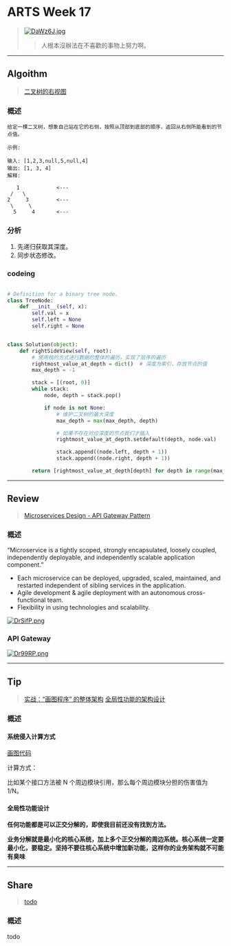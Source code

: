 # ARTS Week 17
>[![DaWz6J.jpg](https://s3.ax1x.com/2020/11/25/DaWz6J.jpg)](https://imgchr.com/i/DaWz6J)
>> 人根本沒辦法在不喜歡的事物上努力啊。

***
## Algoithm
>[二叉树的右视图](https://leetcode-cn.com/problems/binary-tree-right-side-view)

### 概述
```
给定一棵二叉树，想象自己站在它的右侧，按照从顶部到底部的顺序，返回从右侧所能看到的节点值。

示例:

输入: [1,2,3,null,5,null,4]
输出: [1, 3, 4]
解释:

   1            <---
 /   \
2     3         <---
 \     \
  5     4       <---
```

### 分析
1. 先递归获取其深度。
2. 同步状态修改。


### codeing
```python

# Definition for a binary tree node.
class TreeNode:
    def __init__(self, x):
        self.val = x
        self.left = None
        self.right = None


class Solution(object):
    def rightSideView(self, root):
        # 使用栈的方式进行数据的整体的遍历，实现了层序的遍历
        rightmost_value_at_depth = dict()  # 深度为索引，存放节点的值
        max_depth = -1

        stack = [(root, 0)]
        while stack:
            node, depth = stack.pop()

            if node is not None:
                # 维护二叉树的最大深度
                max_depth = max(max_depth, depth)

                # 如果不存在对应深度的节点我们才插入
                rightmost_value_at_depth.setdefault(depth, node.val)

                stack.append((node.left, depth + 1))
                stack.append((node.right, depth + 1))

        return [rightmost_value_at_depth[depth] for depth in range(max_depth + 1)]


```

***
## Review
>[Microservices Design - API Gateway Pattern](https://medium.com/dev-genius/microservices-design-api-gateway-pattern-980e8d02bdd5)

### 概述
“Microservice is a tightly scoped, strongly encapsulated, loosely coupled, independently deployable, and independently scalable application component.”

* Each microservice can be deployed, upgraded, scaled, maintained, and restarted independent of sibling services in the application.
* Agile development & agile deployment with an autonomous cross-functional team.
* Flexibility in using technologies and scalability.

[![DrSifP.png](https://s3.ax1x.com/2020/11/27/DrSifP.png)](https://imgchr.com/i/DrSifP)

### API Gateway
[![Dr99RP.png](https://s3.ax1x.com/2020/11/27/Dr99RP.png)](https://imgchr.com/i/Dr99RP)


***
## Tip
>[实战：“画图程序” 的整体架构](https://time.geekbang.org/column/article/172004)
>[全局性功能的架构设计](https://time.geekbang.org/column/article/173619)

### 概述

#### 系统侵入计算方式
[画图代码](https://github.com/qiniu/qpaint/tree/v44)

计算方式：

比如某个接口方法被 N 个周边模块引用，那么每个周边模块分担的伤害值为 1/N。


#### 全局性功能设计
**任何功能都是可以正交分解的，即使我目前还没有找到方法。**

**业务分解就是最小化的核心系统，加上多个正交分解的周边系统。核心系统一定要最小化，要稳定。坚持不要往核心系统中增加新功能，这样你的业务架构就不可能有臭味**


***
## Share
>[todo]()

### 概述
todo  